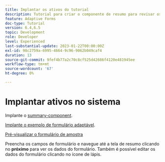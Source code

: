 ```yaml
---
title: Implantar os ativos do tutorial
description: Tutorial para criar o componente de resumo para revisar os dados do formulário antes do envio.
feature: Adaptive Forms
doc-type: Tutorial
version: 6.4,6.5
topic: Development
role: Developer
level: Experienced
last-substantial-update: 2023-01-22T00:00:00Z
exl-id: 98c2759a-6995-4664-9c96-9062b049caf4
duration: 13
source-git-commit: 9fef4b77a2c70c8cf525d42686f4120e481945ee
workflow-type: tm+mt
source-wordcount: '67'
ht-degree: 0%

---
```


# Implantar ativos no sistema

Implante o [summary-component](assets/summarize-component.zip).

[Implante o exemplo de formulário adaptável](assets/sample-adaptive-form.zip).

[Pré-visualizar o formulário de amostra](http://localhost:4502/content/dam/formsanddocuments/testsummary/jcr:content?wcmmode=disabled)

Preencha os campos de formulário e navegue até a tela de resumo clicando no **próximo** para ver os dados do formulário. Também é possível editar os dados do formulário clicando no ícone de lápis.
